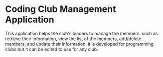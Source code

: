 # Coding Club Management Application
This application helps the club's leaders to manage the members. such as retrieve their information, view the list of the members, add/delete members, and update their information. 
it is developed for programming clubs but it can be edited to use  for any club.
